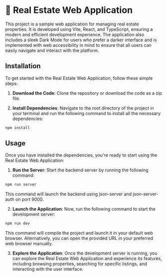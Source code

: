 # 🏡 Real Estate Web Application

This project is a sample web application for managing real estate properties. It is developed using Vite, React, and TypeScript, ensuring a modern and efficient development experience. The application also includes a sleek Dark Mode for users who prefer a darker interface and is implemented with web accessibility in mind to ensure that all users can easily navigate and interact with the platform.

## Installation

To get started with the Real Estate Web Application, follow these simple steps:

1. **Download the Code**: Clone the repository or download the code as a zip file.

2. **Install Dependencies**: Navigate to the root directory of the project in your terminal and run the following command to install all the necessary dependencies:

```sh
npm install
```

## Usage

Once you have installed the dependencies, you're ready to start using the Real Estate Web Application:

1. **Run the Server**: Start the backend server by running the following command:

```sh
npm run server
```

This command will launch the backend using json-server and json-server-auth on port 9000.

2. **Launch the Application**: Now, run the following command to start the development server:

```sh
npm run dev
```

This command will compile the project and launch it in your default web browser. Alternatively, you can open the provided URL in your preferred web browser manually.

3. **Explore the Application**: Once the development server is running, you can explore the Real Estate Web Application and experience its features, including browsing properties, searching for specific listings, and interacting with the user interface.
